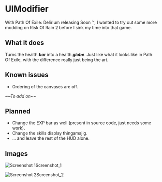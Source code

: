 # UIModifier
With Path Of Exile: Delirium releasing Soon :tm:, I wanted to try out some more modding on Risk Of Rain 2 before I sink my time into that game.

## What it does
Turns the health ***bar*** into a health ***globe***. Just like what it looks like in Path Of Exile, with the difference really just being the art.

## Known issues
- Ordering of the canvases are off.

 *\~\~To add on\~\~*

## Planned
- Change the EXP bar as well (present in source code, just needs some work).
- Change the skills display thingamajig.
- ... and leave the rest of the HUD alone.

## Images
![Screenshot 1](https://github.com/Crashaholic/RoR2UIMod/Screenshot_1.png "Screenshot 1")Screenshot_1

![Screenshot 2](https://github.com/Crashaholic/RoR2UIMod/Screenshot_2.png "Screenshot 2")Screenshot_2
